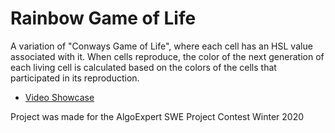 # Rainbow Game of Life
A variation of "Conways Game of Life", where each cell has an HSL value associated with it. When cells reproduce, the color of the next generation of each living cell is calculated based on the colors of the cells that participated in its reproduction.

* [Video Showcase](https://youtu.be/D2PMpRZrMFg)

Project was made for the AlgoExpert SWE Project Contest Winter 2020

